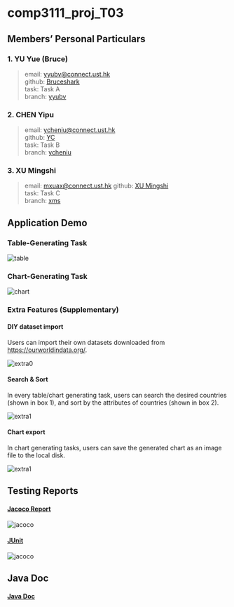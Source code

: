 # comp3111_proj_T03

## Members’ Personal Particulars

### 1. YU Yue (Bruce)
> email: yyubv@connect.ust.hk  
> github: [Bruceshark](https://github.com/Bruceshark)  
> task: Task A \
> branch: [yyubv](https://github.com/Bruceshark/comp3111_proj_T03/tree/yyubv)

### 2. CHEN Yipu
> email: ycheniu@connect.ust.hk  
> github: [YC](https://github.com/peterchenyipu)  
> task: Task B \
> branch: [ycheniu](https://github.com/Bruceshark/comp3111_proj_T03/tree/ycheniu)

### 3. XU Mingshi
> email: mxuax@connect.ust.hk
> github: [XU Mingshi](https://github.com/mxuax)  
> task: Task C \
> branch: [xms](https://github.com/Bruceshark/comp3111_proj_T03/tree/mxuax)

## Application Demo
### Table-Generating Task
![table](source_code_material/table_generating.png)
### Chart-Generating Task
![chart](source_code_material/chart_generating.png)
### Extra Features (Supplementary)
#### DIY dataset import 
Users can import their own datasets downloaded from https://ourworldindata.org/.

![extra0](source_code_material/extra_feature0.png)
#### Search & Sort
In every table/chart generating task, users can search the desired countries (shown in box 1), and sort by the attributes of countries (shown in box 2).

![extra1](source_code_material/extra_feature1.png)

#### Chart export
In chart generating tasks, users can save the generated chart as an image file to the local disk.

![extra1](source_code_material/extra_feature2.png)

## Testing Reports
#### [Jacoco Report](source_code_material/jacocoHTML/index.html)

![jacoco](source_code_material/jacoco.png)
#### [JUnit](source_code_material/junit/index.html)

![jacoco](source_code_material/junit.png)

## Java Doc
#### [Java Doc](source_code_material/javadoc/index.html)